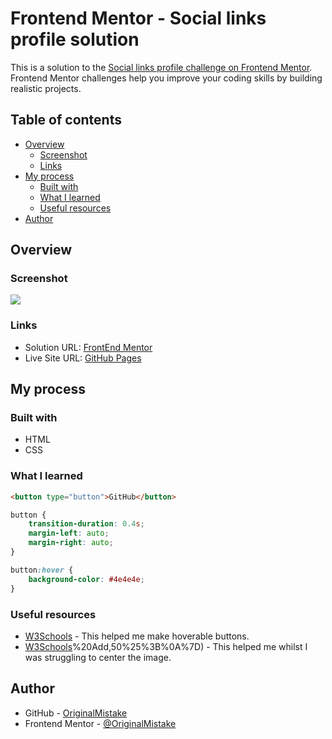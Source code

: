 # Frontend Mentor - Social links profile solution

This is a solution to the [Social links profile challenge on Frontend Mentor](https://www.frontendmentor.io/challenges/social-links-profile-UG32l9m6dQ). Frontend Mentor challenges help you improve your coding skills by building realistic projects. 

## Table of contents

- [Overview](#overview)
  - [Screenshot](#screenshot)
  - [Links](#links)
- [My process](#my-process)
  - [Built with](#built-with)
  - [What I learned](#what-i-learned)
  - [Useful resources](#useful-resources)
- [Author](#author)

## Overview

### Screenshot

![](assests/images/screenshot.jpg)

### Links

- Solution URL: [FrontEnd Mentor](https://www.frontendmentor.io/learning-paths/getting-started-on-frontend-mentor-XJhRWRREZd/steps/6686b1cdadab3440da5e7fe8/challenge/start)
- Live Site URL: [GitHub Pages](https://originalmistake.github.io/sociallinksprofile-repo/)

## My process

### Built with

- HTML
- CSS

### What I learned

```html
<button type="button">GitHub</button>
```
```css
button {
    transition-duration: 0.4s;
    margin-left: auto;
    margin-right: auto;
}

button:hover {
    background-color: #4e4e4e;
}
```


### Useful resources

- [W3Schools](https://www.w3schools.com/css/css3_buttons.asp#:~:text=Hoverable%20Buttons,Try%20it%20Yourself%20%C2%BB) - This helped me make hoverable buttons.
- [W3Schools](https://www.w3schools.com/howto/howto_css_image_center.asp#:~:text=Step%202)%20Add,50%25%3B%0A%7D) - This helped me whilst I was struggling to center the image.

## Author

- GitHub - [OriginalMistake](https://github.com/OriginalMistake)
- Frontend Mentor - [@OriginalMistake](https://www.frontendmentor.io/profile/OriginalMistake)